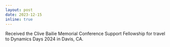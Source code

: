 ```yaml
---
layout: post
date: 2023-12-15
inline: true
---
```


Received the Clive Bailie Memorial Conference Support Fellowship for travel to Dynamics Days 2024 in Davis, CA.
